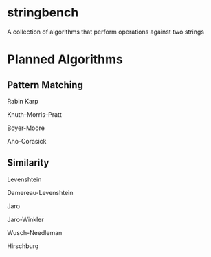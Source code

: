 # stringbench
A collection of algorithms that perform operations against two strings

Planned Algorithms
==================

Pattern Matching
----------------

Rabin Karp

Knuth–Morris–Pratt

Boyer-Moore

Aho-Corasick

Similarity
----------

Levenshtein

Damereau-Levenshtein

Jaro

Jaro-Winkler

Wusch-Needleman

Hirschburg
